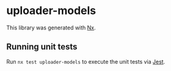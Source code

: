 # uploader-models

This library was generated with [Nx](https://nx.dev).

## Running unit tests

Run `nx test uploader-models` to execute the unit tests via [Jest](https://jestjs.io).
